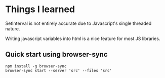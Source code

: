 # Things I learned

SetInterval is not entirely accurate due to Javascript's single threaded nature.

Writing javascript variables into html is a nice feature for most JS libraries.

## Quick start using browser-sync

```
npm install -g browser-sync
browser-sync start --server 'src' --files 'src'
```